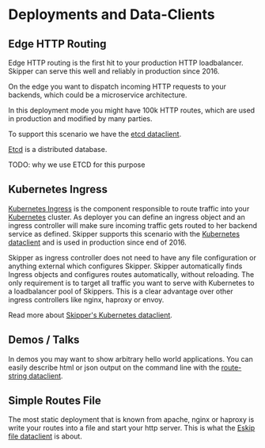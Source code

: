# Deployments and Data-Clients

## Edge HTTP Routing

Edge HTTP routing is the first hit to your production HTTP
loadbalancer. Skipper can serve this well and reliably in production since 2016.

On the edge you want to dispatch incoming HTTP requests to your
backends, which could be a microservice architecture.

In this deployment mode you might have 100k HTTP routes, which are
used in production and modified by many parties.

To support this scenario we have the [etcd dataclient](../data-clients/etcd.md).

[Etcd](https://github.com/coreos/etcd) is a distributed database.

TODO: why we use ETCD for this purpose

## Kubernetes Ingress

[Kubernetes Ingress](http://kubernetes.io/docs/user-guide/ingress/) is the
component responsible to route traffic into your
[Kubernetes](http://kubernetes.io/) cluster.
As deployer you can define an ingress object and an ingress controller
will make sure incoming traffic gets routed to her backend service as
defined. Skipper supports this scenario with the
[Kubernetes dataclient](../data-clients/kubernetes.md) and is used in
production since end of 2016.

Skipper as ingress controller does not need to have any file
configuration or anything external which configures Skipper. Skipper
automatically finds Ingress objects and configures routes
automatically, without reloading. The only requirement is to target
all traffic you want to serve with Kubernetes to a loadbalancer pool
of Skippers. This is a clear advantage over other ingress controllers
like nginx, haproxy or envoy.

Read more about [Skipper's Kubernetes dataclient](../data-clients/kubernetes.md).

## Demos / Talks

In demos you may want to show arbitrary hello world applications.
You can easily describe html or json output on the command line with
the [route-string dataclient](../data-clients/route-string.md).

## Simple Routes File

The most static deployment that is known from apache, nginx or haproxy
is write your routes into a file and start your http server.
This is what the [Eskip file dataclient](../data-clients/eskip-file.md) is about.
